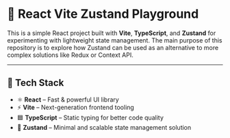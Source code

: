 # 🔧 React Vite Zustand Playground

This is a simple React project built with **Vite**, **TypeScript**, and **Zustand** for experimenting with lightweight state management. The main purpose of this repository is to explore how Zustand can be used as an alternative to more complex solutions like Redux or Context API.

---

## 🚀 Tech Stack

- ⚛️ **React** – Fast & powerful UI library
- ⚡ **Vite** – Next-generation frontend tooling
- 🟦 **TypeScript** – Static typing for better code quality
- 🐻 **Zustand** – Minimal and scalable state management solution
